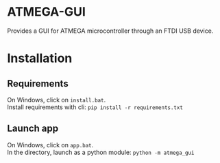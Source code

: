 # ATMEGA-GUI
Provides a GUI for ATMEGA microcontroller through an FTDI USB device. 

# Installation

## Requirements

On Windows, click on `install.bat`.  
Install requirements with cli: `pip install -r requirements.txt`

## Launch app
On Windows, click on `app.bat`.  
In the directory, launch as a python module: `python -m atmega_gui`
